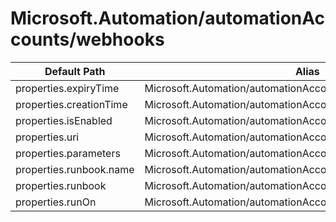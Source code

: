 # Microsoft.Automation/automationAccounts/webhooks

| Default Path | Alias |
|---|---|
| properties.expiryTime | Microsoft.Automation/automationAccounts/webhooks/expiryTime |
| properties.creationTime | Microsoft.Automation/automationAccounts/webhooks/creationTime |
| properties.isEnabled | Microsoft.Automation/automationAccounts/webhooks/isEnabled |
| properties.uri | Microsoft.Automation/automationAccounts/webhooks/uri |
| properties.parameters | Microsoft.Automation/automationAccounts/webhooks/parameters |
| properties.runbook.name | Microsoft.Automation/automationAccounts/webhooks/runbook.name |
| properties.runbook | Microsoft.Automation/automationAccounts/webhooks/runbook |
| properties.runOn | Microsoft.Automation/automationAccounts/webhooks/runOn |

